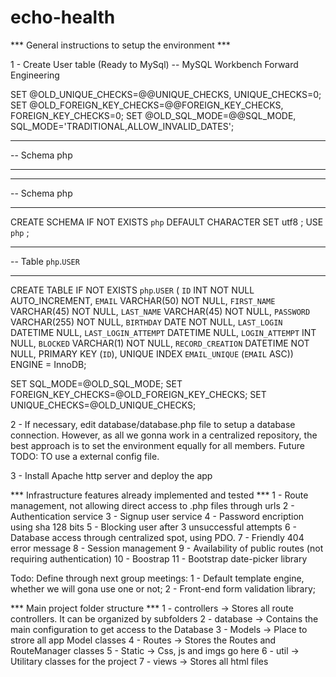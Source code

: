 # echo-health

*** General instructions to setup the environment *** 

1 - Create User table (Ready to MySql)
-- MySQL Workbench Forward Engineering

SET @OLD_UNIQUE_CHECKS=@@UNIQUE_CHECKS, UNIQUE_CHECKS=0;
SET @OLD_FOREIGN_KEY_CHECKS=@@FOREIGN_KEY_CHECKS, FOREIGN_KEY_CHECKS=0;
SET @OLD_SQL_MODE=@@SQL_MODE, SQL_MODE='TRADITIONAL,ALLOW_INVALID_DATES';

-- -----------------------------------------------------
-- Schema php
-- -----------------------------------------------------

-- -----------------------------------------------------
-- Schema php
-- -----------------------------------------------------
CREATE SCHEMA IF NOT EXISTS `php` DEFAULT CHARACTER SET utf8 ;
USE `php` ;

-- -----------------------------------------------------
-- Table `php`.`USER`
-- -----------------------------------------------------
CREATE TABLE IF NOT EXISTS `php`.`USER` (
  `ID` INT NOT NULL AUTO_INCREMENT,
  `EMAIL` VARCHAR(50) NOT NULL,
  `FIRST_NAME` VARCHAR(45) NOT NULL,
  `LAST_NAME` VARCHAR(45) NOT NULL,
  `PASSWORD` VARCHAR(255) NOT NULL,
  `BIRTHDAY` DATE NOT NULL,
  `LAST_LOGIN` DATETIME NULL,
  `LAST_LOGIN_ATTEMPT` DATETIME NULL,
  `LOGIN_ATTEMPT` INT NULL,
  `BLOCKED` VARCHAR(1) NOT NULL,
  `RECORD_CREATION` DATETIME NOT NULL,
  PRIMARY KEY (`ID`),
  UNIQUE INDEX `EMAIL_UNIQUE` (`EMAIL` ASC))
ENGINE = InnoDB;


SET SQL_MODE=@OLD_SQL_MODE;
SET FOREIGN_KEY_CHECKS=@OLD_FOREIGN_KEY_CHECKS;
SET UNIQUE_CHECKS=@OLD_UNIQUE_CHECKS;

2 - If necessary, edit database/database.php file to setup a database connection. However, as
all we gonna work in a centralized repository, the best approach is to set the environment equally for all members. Future TODO: TO use a external config file.

3 - Install Apache http server and deploy the app


*** Infrastructure features already implemented and tested ***
1 - Route management, not allowing direct access to .php files through urls
2 - Authentication service
3 - Signup user service
4 - Password encription using sha 128 bits
5 - Blocking user after 3 unsuccessful attempts
6 - Database access through centralized spot, using PDO.
7 - Friendly 404 error message
8 - Session management
9 - Availability of public routes (not requiring authentication)
10 - Boostrap
11 - Bootstrap date-picker library

Todo: Define through next group meetings:
1 - Default template engine, whether we will gona use one or not;
2 - Front-end form validation library;

*** Main project folder structure ***
1 - controllers -> Stores all route controllers. It can be organized by subfolders
2 - database -> Contains the main configuration to get access to the Database
3 - Models -> Place to strore all app Model classes
4 - Routes -> Stores the Routes and RouteManager classes
5 - Static -> Css, js and imgs go here
6 - util -> Utilitary classes for the project
7 - views -> Stores all html files